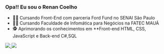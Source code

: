 ### Opa!! Eu sou o Renan Coelho

- :student: Cursando Front-End com parceria Ford Fund no SENAI São Paulo
- :man_technologist: Cursando Faculdade de Infomática para Negócios na FATEC MAUÁ
- :detective: Aprimorando os conhecimentos em **Front-end HTML, CSS, JavaScript e Back-end C#,SQL
<div>
   <a href="https://github.com/renan-menezess">
  <img heigth="180cm" src="https://github-readme-stats.vercel.app/api?username=renan-menezess&show_icons=true&theme=dark&include_all_commits=true&count_private=true"/>
  <img heigth="180cm" src="https://github-readme-stats.vercel.app/api/top-langs/?username=renan-menezess&layout=compact&langs_count=16&theme=dark"/>
</div>

